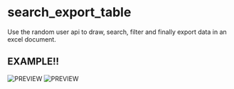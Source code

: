 # search_export_table
Use the random user api to draw, search, filter and finally export data in an excel document.

## EXAMPLE!!
![PREVIEW](https://res.cloudinary.com/dripiece/image/upload/v1635893584/127.0.0.1_5500_index.html_ah0w3w.png)
![PREVIEW](https://res.cloudinary.com/dripiece/image/upload/v1635893584/127.0.0.1_5500_index.html_1_zvtpr8.png)
